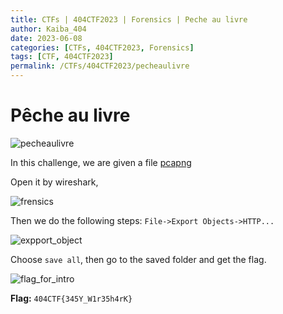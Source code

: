 ```yaml
---
title: CTFs | 404CTF2023 | Forensics | Peche au livre
author: Kaiba_404
date: 2023-06-08
categories: [CTFs, 404CTF2023, Forensics]
tags: [CTF, 404CTF2023]
permalink: /CTFs/404CTF2023/pecheaulivre
---
```


# Pêche au livre

![pecheaulivre](https://github.com/CongKhaiNGUYEN/CTF/assets/61443497/33487952-0177-4858-8a52-d0a247a0705e)

In this challenge, we are given a file [pcapng](https://github.com/CongKhaiNGUYEN/congkhainguyen.github.io/tree/main/_posts/CTFs/404CTF2023/Forensics/files/Capture.pcapng)

Open it by wireshark,

![frensics](https://github.com/CongKhaiNGUYEN/CTF/assets/61443497/eb61a0ce-01aa-4739-b68d-ff68c0380738)

Then we do the following steps: `File->Export Objects->HTTP...`

![expport_object](https://github.com/CongKhaiNGUYEN/CTF/assets/61443497/55f1b715-c833-4724-81d0-18071fbaa5a8)

Choose `save all`, then go to the saved folder and get the flag.

![flag_for_intro](https://github.com/CongKhaiNGUYEN/CTF/assets/61443497/c800ddfd-c126-4fa4-9b8d-a47845c4b2ed)

**Flag:**   `404CTF{345Y_W1r35h4rK}`